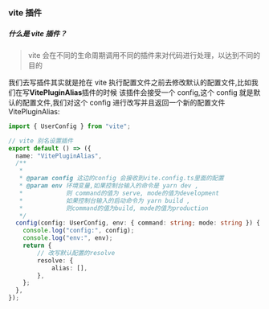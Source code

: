 ### vite 插件

##### 什么是 vite 插件？

> vite 会在不同的生命周期调用不同的插件来对代码进行处理，以达到不同的目的

我们去写插件其实就是抢在 vite 执行配置文件之前去修改默认的配置文件,比如我们在写**VitePluginAlias**插件的时候
该插件会接受一个 config,这个 config 就是默认的配置文件,我们对这个 config 进行改写并且返回一个新的配置文件
VitePluginAlias:

```ts
import { UserConfig } from "vite";

// vite 别名设置插件
export default () => ({
  name: "VitePluginAlias",
  /**
   *
   * @param config 这边的config 会接收到vite.config.ts里面的配置
   * @param env 环境变量,如果控制台输入的命令是 yarn dev ,
   *            则 command的值为 serve, mode的值为development
   *            如果控制台输入的启动命令为 yarn build ,
   *            则command的值为build, mode的值为production
   */
  config(config: UserConfig, env: { command: string; mode: string }) {
    console.log("config:", config);
    console.log("env:", env);
    return {
        // 改写默认配置的resolve
        resolve: {
            alias: [],
        },
    };
  },
});
```
